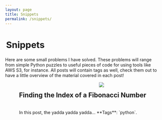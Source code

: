 ```yaml
---
layout: page
title: Snippets
permalink: /snippets/
---
```


<h1 style="padding:3px; font-size:3vw">Snippets</h1>

Here are some small problems I have solved. These problems will range from simple Python puzzles to useful pieces of code for using tools like AWS S3, for instance. All posts will contain tags as well, check them out to have a little overview of the material covered in each post!


<div id="container" style="position:relative;">
<div style="position:absolute; float:left; left:45px">
  
  <h2>Finding the Index of a Fibonacci Number</h2>
  <br>
  In this post, the yadda yadda yadda...
  **Tags**: `python`.  
  </div>
<div style="float:right; width:200px"><img src= "http://thescienceexplorer.com/sites/thescienceexplorer.com/files/styles/content_image__large/public/blog/1024px-Espiral_de_semillas_de_Girasol.jpg?itok=ItNl2qH7&timestamp=1463602103" /></div>
</div>
